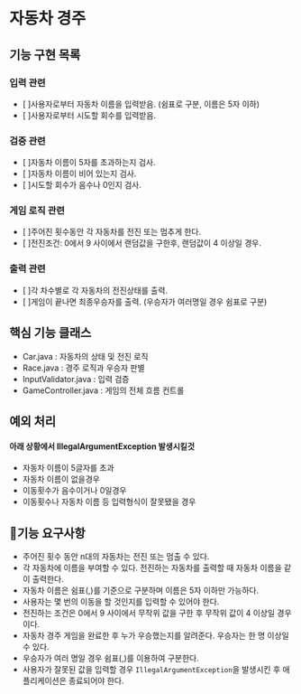 #  자동차 경주

## 기능 구현 목록

### 입력 관련
- [ ]사용자로부터 자동차 이름을 입력받음. (쉼표로 구분, 이름은 5자 이하)
- [ ]사용자로부터 시도할 회수를 입력받음.
### 검증 관련
- [ ]자동차 이름이 5자를 초과하는지 검사.
- [ ]자동차 이름이 비어 있는지 검사.
- [ ]시도할 회수가 음수나 0인지 검사.
### 게임 로직 관련
- [ ]주어진 횟수동안 각 자동차를 전진 또는 멈추게 한다.
- [ ]전진조건: 0에서 9 사이에서 랜덤값을 구한후, 랜덤값이 4 이상일 경우.
### 출력 관련
- [ ]각 차수별로 각 자동차의 전진상태를 출력.
- [ ]게임이 끝나면 최종우승자를 출력. (우승자가 여러명일 경우 쉼표로 구분)

## 핵심 기능 클래스

- Car.java : 자동차의 상태 및 전진 로직
- Race.java : 경주 로직과 우승자 판별
- InputValidator.java : 입력 검증
- GameController.java : 게임의 전체 흐름 컨트롤

## 예외 처리
#### 아래 상황에서 IllegalArgumentException 발생시킬것

- 자동차 이름이 5글자를 초과
- 자동차 이름이 없을경우
- 이동횟수가 음수이거나 0일경우
- 이동횟수나 자동차 이름 등 입력형식이 잘못됐을 경우

## 🚀기능 요구사항

- 주어진 횟수 동안 n대의 자동차는 전진 또는 멈출 수 있다.
- 각 자동차에 이름을 부여할 수 있다. 전진하는 자동차를 출력할 때 자동차 이름을 같이 출력한다.
- 자동차 이름은 쉼표(,)를 기준으로 구분하며 이름은 5자 이하만 가능하다.
- 사용자는 몇 번의 이동을 할 것인지를 입력할 수 있어야 한다.
- 전진하는 조건은 0에서 9 사이에서 무작위 값을 구한 후 무작위 값이 4 이상일 경우이다.
- 자동차 경주 게임을 완료한 후 누가 우승했는지를 알려준다. 우승자는 한 명 이상일 수 있다.
- 우승자가 여러 명일 경우 쉼표(,)를 이용하여 구분한다.
- 사용자가 잘못된 값을 입력할 경우 `IllegalArgumentException`을 발생시킨 후 애플리케이션은 종료되어야 한다.
